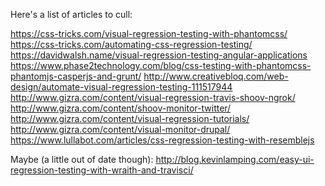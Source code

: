 Here's a list of articles to cull:

https://css-tricks.com/visual-regression-testing-with-phantomcss/
https://css-tricks.com/automating-css-regression-testing/
https://davidwalsh.name/visual-regression-testing-angular-applications
https://www.phase2technology.com/blog/css-testing-with-phantomcss-phantomjs-casperjs-and-grunt/
http://www.creativebloq.com/web-design/automate-visual-regression-testing-111517944
http://www.gizra.com/content/visual-regression-travis-shoov-ngrok/
http://www.gizra.com/content/shoov-monitor-twitter/
http://www.gizra.com/content/visual-regression-tutorials/
http://www.gizra.com/content/visual-monitor-drupal/
https://www.lullabot.com/articles/css-regression-testing-with-resemblejs

Maybe (a little out of date though):
http://blog.kevinlamping.com/easy-ui-regression-testing-with-wraith-and-travisci/

